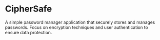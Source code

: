 # CipherSafe
A simple password manager application that securely stores and manages passwords. Focus on encryption techniques and user authentication to ensure data protection.
